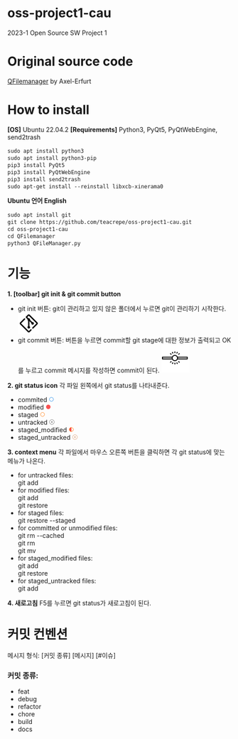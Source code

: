 # oss-project1-cau 
2023-1 Open Source SW Project 1

# Original source code
[QFilemanager](https://github.com/Axel-Erfurt/QFilemanager) by Axel-Erfurt

# How to install
**[OS]** Ubuntu 22.04.2
**[Requirements]** Python3, PyQt5, PyQtWebEngine, send2trash

```
sudo apt install python3  
sudo apt install python3-pip  
pip3 install PyQt5  
pip3 install PyQtWebEngine  
pip3 install send2trash  
sudo apt-get install --reinstall libxcb-xinerama0 
```

**Ubuntu 언어 English**

```
sudo apt install git  
git clone https://github.com/teacrepe/oss-project1-cau.git 
cd oss-project1-cau  
cd QFilemanager  
python3 QFileManager.py
```

# 기능
**1. [toolbar] git init & git commit button**
- git init 버튼: git이 관리하고 있지 않은 폴더에서 누르면 git이 관리하기 시작한다.
![git init button](./QFilemanager/icons8-git-48.png)
- git commit 버튼: 버튼을 누르면 commit할 git stage에 대한 정보가 출력되고 OK를 누르고 commit 메시지를 작성하면 commit이 된다.
![git commit button](./QFilemanager/icons8-commit-git-64.png)

**2. git status icon**
각 파일 왼쪽에서 git status를 나타내준다.
- commited ![committed icon](./QFilemanager/icon/comitted.png)
- modified ![modified icon](./QFilemanager/icon/modified.png)
- staged ![staged icon](./QFilemanager/icon/staged.png)
- untracked ![untracked icon](./QFilemanager/icon/untracked.png)
- staged_modified ![staged_modified icon](./QFilemanager/icon/staged_modified.png)
- staged_untracked ![staged_untracked icon](./QFilemanager/icon/staged_untracked.png)

**3. context menu**
각 파일에서 마우스 오른쪽 버튼을 클릭하면 각 git status에 맞는 메뉴가 나온다.
- for untracked files:  
    git add  
- for modified files:   
    git add  
    git restore  
- for staged files:  
    git restore --staged  
- for committed or unmodified files:  
    git rm --cached  
    git rm  
    git mv  
- for staged_modified files:  
    git add  
    git restore  
- for staged_untracked files:  
    git add   

**4. 새로고침**
F5를 누르면 git status가 새로고침이 된다.

# 커밋 컨벤션
메시지 형식: [커밋 종류] [메시지] [#이슈]

### 커밋 종류:
- feat
- debug
- refactor
- chore
- build
- docs
